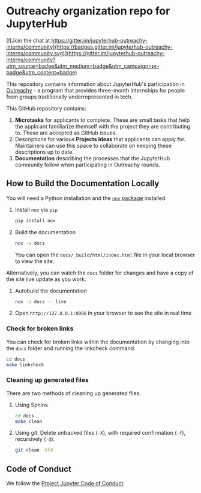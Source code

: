 # Outreachy organization repo for JupyterHub

[![Join the chat at https://gitter.im/jupyterhub-outreachy-interns/community](https://badges.gitter.im/jupyterhub-outreachy-interns/community.svg)](https://gitter.im/jupyterhub-outreachy-interns/community?utm_source=badge&utm_medium=badge&utm_campaign=pr-badge&utm_content=badge)

This repository contains information about JupyterHub's
participation in [Outreachy](https://www.outreachy.org/) - a
program that provides three-month internships for people from
groups traditionally underrepresented in tech.

This GitHub repository contains:

1. **Microtasks** for applicants to complete. These are small
   tasks that help the applicant familiarize themself with
   the project they are contributing to. These are accepted
   as GitHub issues.
2. Descriptions for various **Projects Ideas** that applicants can
   apply for. Maintainers can use this space to collaborate on
   keeping these descriptions up to date.
3. **Documentation** describing the processes that the JupyterHub
   community follow when participating in Outreachy rounds.

## How to Build the Documentation Locally

You will need a Python installation and the [`nox` package](https://nox.thea.codes/) installed.

1. Install `nox` via `pip`

   ```bash
   pip install nox
   ```

2. Build the documentation

   ```bash
   nox -s docs
   ```

   You can open the `docs/_build/html/index.html` file in your local browser to
   view the site.

Alternatively, you can watch the `docs` folder for changes and have a copy of
the site live update as you work.

1. Autobuild the documentation

   ```bash
   nox -s docs -- live
   ```

2. Open `http://127.0.0.1:8000` in your browser to see the site in real time

### Check for broken links

You can check for broken links within the documentation by changing into the
`docs` folder and running the linkcheck command.

```bash
cd docs
make linkcheck
```

### Cleaning up generated files

There are two methods of cleaning up generated files.

1. Using Sphinx

   ```bash
   cd docs
   make clean
   ```

2. Using git. Delete untracked files (`-X`), with required confirmation (`-f`),
   recursively (`-d`).

   ```bash
   git clean -Xfd
   ```

## Code of Conduct

We follow the [Project Jupyter Code of Conduct](https://github.com/jupyter/governance/blob/master/conduct/code_of_conduct.md).
